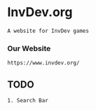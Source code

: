 # InvDev.org
    A website for InvDev games

### Our Website
    https://www.invdev.org/


## TODO
    1. Search Bar